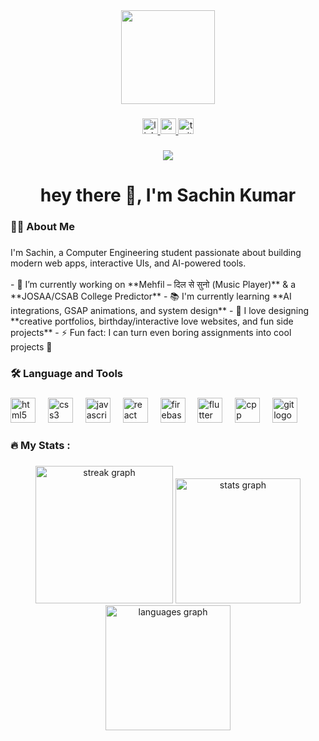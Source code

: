 <div align="center">
  <img height="150" src="https://media.giphy.com/media/M9gbBd9nbDrOTu1Mqx/giphy.gif"  />
</div>

###

<div align="center">
  <a href="https://www.linkedin.com/in/sachinkumar">
    <img src="https://img.shields.io/static/v1?message=LinkedIn&logo=linkedin&label=&color=0077B5&logoColor=white&labelColor=&style=for-the-badge" height="25" alt="linkedin logo"  />
  </a>
  <a href="https://www.youtube.com/@sachinkumar">
    <img src="https://img.shields.io/static/v1?message=YouTube&logo=youtube&label=&color=FF0000&logoColor=white&labelColor=&style=for-the-badge" height="25" alt="youtube logo"  />
  </a>
  <a href="https://x.com/sachinkumar">
    <img src="https://img.shields.io/static/v1?message=Twitter&logo=twitter&label=&color=1DA1F2&logoColor=white&labelColor=&style=for-the-badge" height="25" alt="twitter logo"  />
  </a>
</div>

###

<div align="center">
  <img src="https://visitor-badge.laobi.icu/badge?page_id=mrtopr.mrtopr&"  />
</div>

###

<h1 align="center">hey there 👋, I'm Sachin Kumar</h1>

###

<h3 align="left">👩‍💻  About Me</h3>

###

<p align="left">
I'm Sachin, a Computer Engineering student passionate about building modern web apps, interactive UIs, and AI-powered tools.  
<br><br>
- 🔭 I’m currently working on **Mehfil – दिल से सुनो (Music Player)** & a **JOSAA/CSAB College Predictor**  
- 📚 I'm currently learning **AI integrations, GSAP animations, and system design**  
- 🎨 I love designing **creative portfolios, birthday/interactive love websites, and fun side projects**  
- ⚡ Fun fact: I can turn even boring assignments into cool projects 🚀  
</p>

###

<h3 align="left">🛠 Language and Tools</h3>

###

<div align="left">
  <img src="https://cdn.jsdelivr.net/gh/devicons/devicon/icons/html5/html5-original.svg" height="40" alt="html5 logo"  />
  <img width="12" />
  <img src="https://cdn.jsdelivr.net/gh/devicons/devicon/icons/css3/css3-original.svg" height="40" alt="css3 logo"  />
  <img width="12" />
  <img src="https://cdn.jsdelivr.net/gh/devicons/devicon/icons/javascript/javascript-original.svg" height="40" alt="javascript logo"  />
  <img width="12" />
  <img src="https://cdn.jsdelivr.net/gh/devicons/devicon/icons/react/react-original.svg" height="40" alt="react logo"  />
  <img width="12" />
  <img src="https://cdn.jsdelivr.net/gh/devicons/devicon/icons/firebase/firebase-plain-wordmark.svg" height="40" alt="firebase logo"  />
  <img width="12" />
  <img src="https://cdn.jsdelivr.net/gh/devicons/devicon/icons/flutter/flutter-original.svg" height="40" alt="flutter logo"  />
  <img width="12" />
  <img src="https://cdn.jsdelivr.net/gh/devicons/devicon/icons/cplusplus/cplusplus-original.svg" height="40" alt="cpp logo"  />
  <img width="12" />
  <img src="https://cdn.jsdelivr.net/gh/devicons/devicon/icons/git/git-original.svg" height="40" alt="git logo"  />
</div>

###

<h3 align="left">🔥   My Stats :</h3>

###

<div align="center">

  <img src="https://streak-stats.demolab.com?user=mrtopr&theme=dark&hide_border=false&border_radius=5" height="220" alt="streak graph"  />

  <img src="https://github-readme-stats.vercel.app/api?username=mrtopr&show_icons=true&theme=dark&hide_border=false&border_radius=5" height="200" alt="stats graph"  />

  <img src="https://github-readme-stats.vercel.app/api/top-langs/?username=mrtopr&layout=compact&theme=dark&hide_border=false&border_radius=5" height="200" alt="languages graph"  />

</div>
